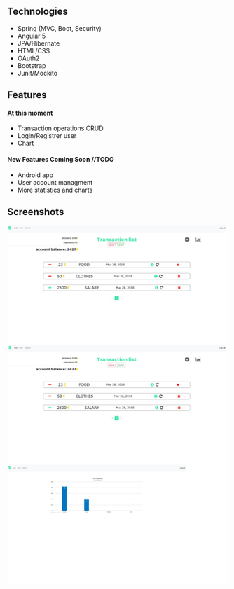 ## Technologies
 - Spring (MVC, Boot, Security)
 - Angular 5
 - JPA/Hibernate
 - HTML/CSS
 - OAuth2 
 - Bootstrap
 - Junit/Mockito

## Features


#### At this moment
- Transaction operations CRUD
- Login/Registrer user
- Chart


#### New Features Coming Soon //TODO

- Android app
- User account managment
- More statistics and charts

## Screenshots
![](https://github.com/k8nrd/Wallet-Online/blob/master/screenshots/1.jpg)
![](https://github.com/k8nrd/Wallet-Online/blob/master/screenshots/2.jpg)
![](https://github.com/k8nrd/Wallet-Online/blob/master/screenshots/3.jpg)
